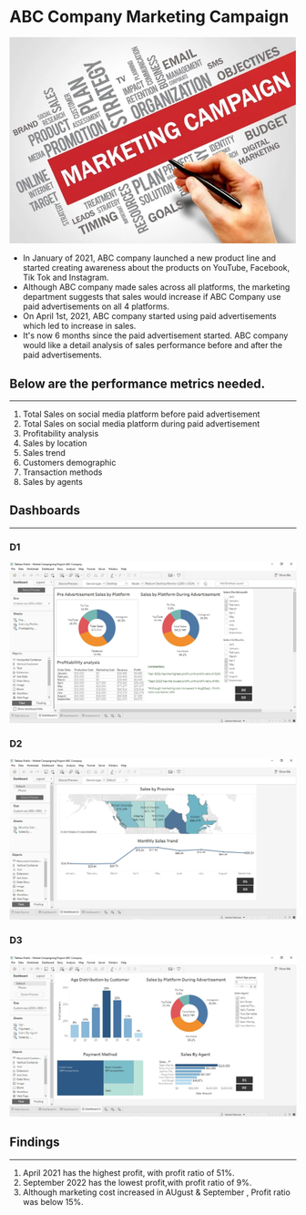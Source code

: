 # ABC Company Marketing Campaign
![](Marketing_campaign.webp)

- In January of 2021, ABC company launched a new product line and started creating awareness about the products on YouTube, Facebook, Tik Tok and Instagram.
- Although ABC company made sales across all platforms, the marketing department suggests that sales would increase if ABC Company use paid advertisements on all 4 platforms.
- On April 1st, 2021, ABC company started using paid advertisements which led to increase in sales.
- It's now 6 months since the paid advertisement started. ABC company would like a detail analysis of sales performance before and after the paid advertisements.

## Below are the performance metrics needed.
---
1. Total Sales on social media platform before paid advertisement
2. Total Sales on social media platform during paid advertisement
3. Profitability analysis
4. Sales by location
5. Sales trend
6. Customers demographic
7.  Transaction methods
8.  Sales by agents

## Dashboards
---
### D1               
![](D1.jpg)        
### D2               
![](D2.jpg)     
###  D3               
 ![](D3.jpg)     

## Findings
---
1. April 2021 has the highest profit, with profit ratio of 51%.
2. September 2022 has the lowest profit,with profit ratio of 9%.
3. Although marketing cost increased in AUgust & September , Profit ratio was below 15%.

  
